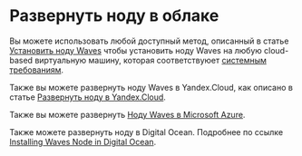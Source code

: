 # Развернуть ноду в облаке

Вы можете использовать любой доступный метод, описанный в статье [Установить ноду Waves](/ru/waves-node/how-to-install-a-node/how-to-install-a-node) чтобы установить ноду Waves на любую cloud-based виртуальную машину, которая соответствуюет [системным требованиям](/ru/waves-node/how-to-install-a-node/how-to-install-a-node#системные-требования).

Также вы можете развернуть ноду Waves в Yandex.Cloud, как описано в статье [Развернуть ноду в Yandex.Cloud](/en/waves-node/running-waves-node-in-yandex-cloud).

Также вы можете развернуть [Ноду Waves в Microsoft Azure](https://azuremarketplace.microsoft.com/en-us/marketplace/apps/waves.waves_docker?tab=Overview).

Также можете развернуть ноду в Digital Ocean. Подробнее по ссылке [Installing Waves Node in Digital Ocean](https://www.youtube.com/watch?v=CDmMeZlzKbk&feature=youtu.be).
